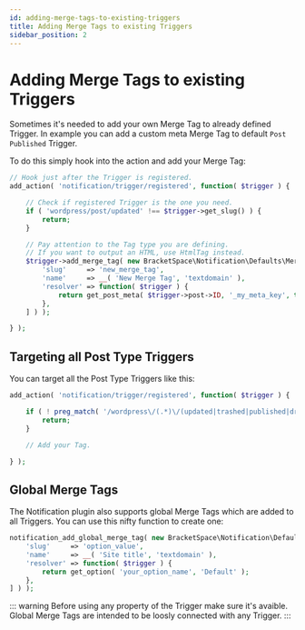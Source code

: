 ```yaml
---
id: adding-merge-tags-to-existing-triggers
title: Adding Merge Tags to existing Triggers
sidebar_position: 2
---
```


# Adding Merge Tags to existing Triggers

Sometimes it's needed to add your own Merge Tag to already defined Trigger. In example you can add a custom meta Merge Tag to default `Post Published` Trigger.

To do this simply hook into the action and add your Merge Tag:

```php
// Hook just after the Trigger is registered.
add_action( 'notification/trigger/registered', function( $trigger ) {

	// Check if registered Trigger is the one you need.
	if ( 'wordpress/post/updated' !== $trigger->get_slug() ) {
		return;
	}

	// Pay attention to the Tag type you are defining.
	// If you want to output an HTML, use HtmlTag instead.
	$trigger->add_merge_tag( new BracketSpace\Notification\Defaults\MergeTag\StringTag( [
		'slug'     => 'new_merge_tag',
		'name'     => __( 'New Merge Tag', 'textdomain' ),
		'resolver' => function( $trigger ) {
			return get_post_meta( $trigger->post->ID, '_my_meta_key', true );
		},
	] ) );

} );
```

## Targeting all Post Type Triggers

You can target all the Post Type Triggers like this:

```php
add_action( 'notification/trigger/registered', function( $trigger ) {

	if ( ! preg_match( '/wordpress\/(.*)\/(updated|trashed|published|drafted|added|pending)/', $trigger->get_slug() ) ) {
		return;
	}

	// Add your Tag.

} );
```

## Global Merge Tags

The Notification plugin also supports global Merge Tags which are added to all Triggers. You can use this nifty function to create one:

```php
notification_add_global_merge_tag( new BracketSpace\Notification\Defaults\MergeTag\StringTag( [
	'slug'     => 'option_value',
	'name'     => __( 'Site title', 'textdomain' ),
	'resolver' => function( $trigger ) {
		return get_option( 'your_option_name', 'Default' );
	},
] ) );
```

::: warning
Before using any property of the Trigger make sure it's avaible. Global Merge Tags are intended to be loosly connected with any Trigger.
:::

